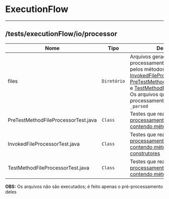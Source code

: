 # ExecutionFlow

<hr />

## /tests/executionFlow/io/processor
|        Nome        |Tipo|Descrição|
|----------------|-------------------------------|-----------------------------|
| files|`Diretório`|Arquivos gerados pelos processamentos realizados pelos métodos de teste [InvokedFileProcessorTest](https://github.com/williamniemiec/ExecutionFlow/blob/master/src/executionFlow/io/processor/InvokedFileProcessor.java), [PreTestMethodFileProcessorTest](https://github.com/williamniemiec/ExecutionFlow/blob/master/src/executionFlow/io/processor/PreTestMethodFileProcessor.java) e [TestMethodFileProcessorTest](https://github.com/williamniemiec/ExecutionFlow/blob/master/src/executionFlow/io/processor/TestMethodFileProcessor.java). Os arquivos que resultantes do processamento contem o sufixo `_parsed`|
| PreTestMethodFileProcessorTest.java|`Class`|Testes que realizam o [pré-processamento de arquivos contendo métodos de teste](https://github.com/williamniemiec/ExecutionFlow/wiki/processamentos#pre-proc-test-method)  |
| InvokedFileProcessorTest.java|`Class`|Testes que realizam [processamento de arquivos contendo métodos ou construtores](https://github.com/williamniemiec/ExecutionFlow/wiki/processamentos#proc-method-constructor) |
| TestMethodFileProcessorTest.java|`Class`|Testes que realizam o [processamento de arquivos contendo métodos de teste](https://github.com/williamniemiec/ExecutionFlow/wiki/processamentos#proc-test-method)  |

<b>OBS:</b> Os arquivos não são executados; é feito apenas o pré-processamento deles
